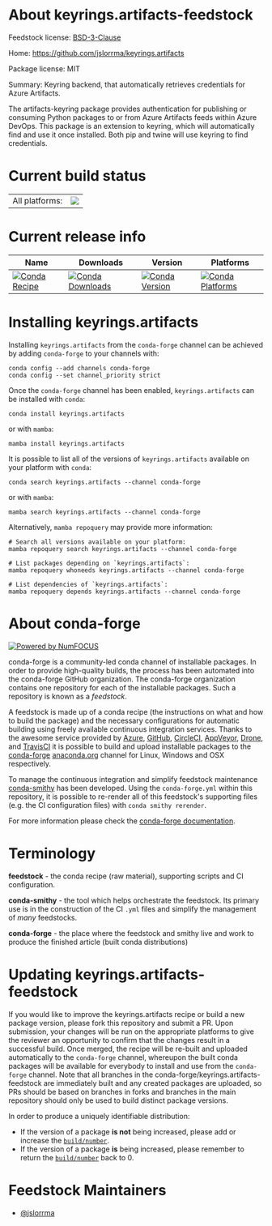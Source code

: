 About keyrings.artifacts-feedstock
==================================

Feedstock license: [BSD-3-Clause](https://github.com/conda-forge/keyrings.artifacts-feedstock/blob/main/LICENSE.txt)

Home: https://github.com/jslorrma/keyrings.artifacts

Package license: MIT

Summary: Keyring backend, that automatically retrieves credentials for Azure Artifacts.

The artifacts-keyring package provides authentication for publishing
or consuming Python packages to or from Azure Artifacts feeds within Azure DevOps.
This package is an extension to keyring, which will automatically find and use it once installed.
Both pip and twine will use keyring to find credentials.


Current build status
====================


<table><tr><td>All platforms:</td>
    <td>
      <a href="https://dev.azure.com/conda-forge/feedstock-builds/_build/latest?definitionId=23281&branchName=main">
        <img src="https://dev.azure.com/conda-forge/feedstock-builds/_apis/build/status/keyrings.artifacts-feedstock?branchName=main">
      </a>
    </td>
  </tr>
</table>

Current release info
====================

| Name | Downloads | Version | Platforms |
| --- | --- | --- | --- |
| [![Conda Recipe](https://img.shields.io/badge/recipe-keyrings.artifacts-green.svg)](https://anaconda.org/conda-forge/keyrings.artifacts) | [![Conda Downloads](https://img.shields.io/conda/dn/conda-forge/keyrings.artifacts.svg)](https://anaconda.org/conda-forge/keyrings.artifacts) | [![Conda Version](https://img.shields.io/conda/vn/conda-forge/keyrings.artifacts.svg)](https://anaconda.org/conda-forge/keyrings.artifacts) | [![Conda Platforms](https://img.shields.io/conda/pn/conda-forge/keyrings.artifacts.svg)](https://anaconda.org/conda-forge/keyrings.artifacts) |

Installing keyrings.artifacts
=============================

Installing `keyrings.artifacts` from the `conda-forge` channel can be achieved by adding `conda-forge` to your channels with:

```
conda config --add channels conda-forge
conda config --set channel_priority strict
```

Once the `conda-forge` channel has been enabled, `keyrings.artifacts` can be installed with `conda`:

```
conda install keyrings.artifacts
```

or with `mamba`:

```
mamba install keyrings.artifacts
```

It is possible to list all of the versions of `keyrings.artifacts` available on your platform with `conda`:

```
conda search keyrings.artifacts --channel conda-forge
```

or with `mamba`:

```
mamba search keyrings.artifacts --channel conda-forge
```

Alternatively, `mamba repoquery` may provide more information:

```
# Search all versions available on your platform:
mamba repoquery search keyrings.artifacts --channel conda-forge

# List packages depending on `keyrings.artifacts`:
mamba repoquery whoneeds keyrings.artifacts --channel conda-forge

# List dependencies of `keyrings.artifacts`:
mamba repoquery depends keyrings.artifacts --channel conda-forge
```


About conda-forge
=================

[![Powered by
NumFOCUS](https://img.shields.io/badge/powered%20by-NumFOCUS-orange.svg?style=flat&colorA=E1523D&colorB=007D8A)](https://numfocus.org)

conda-forge is a community-led conda channel of installable packages.
In order to provide high-quality builds, the process has been automated into the
conda-forge GitHub organization. The conda-forge organization contains one repository
for each of the installable packages. Such a repository is known as a *feedstock*.

A feedstock is made up of a conda recipe (the instructions on what and how to build
the package) and the necessary configurations for automatic building using freely
available continuous integration services. Thanks to the awesome service provided by
[Azure](https://azure.microsoft.com/en-us/services/devops/), [GitHub](https://github.com/),
[CircleCI](https://circleci.com/), [AppVeyor](https://www.appveyor.com/),
[Drone](https://cloud.drone.io/welcome), and [TravisCI](https://travis-ci.com/)
it is possible to build and upload installable packages to the
[conda-forge](https://anaconda.org/conda-forge) [anaconda.org](https://anaconda.org/)
channel for Linux, Windows and OSX respectively.

To manage the continuous integration and simplify feedstock maintenance
[conda-smithy](https://github.com/conda-forge/conda-smithy) has been developed.
Using the ``conda-forge.yml`` within this repository, it is possible to re-render all of
this feedstock's supporting files (e.g. the CI configuration files) with ``conda smithy rerender``.

For more information please check the [conda-forge documentation](https://conda-forge.org/docs/).

Terminology
===========

**feedstock** - the conda recipe (raw material), supporting scripts and CI configuration.

**conda-smithy** - the tool which helps orchestrate the feedstock.
                   Its primary use is in the construction of the CI ``.yml`` files
                   and simplify the management of *many* feedstocks.

**conda-forge** - the place where the feedstock and smithy live and work to
                  produce the finished article (built conda distributions)


Updating keyrings.artifacts-feedstock
=====================================

If you would like to improve the keyrings.artifacts recipe or build a new
package version, please fork this repository and submit a PR. Upon submission,
your changes will be run on the appropriate platforms to give the reviewer an
opportunity to confirm that the changes result in a successful build. Once
merged, the recipe will be re-built and uploaded automatically to the
`conda-forge` channel, whereupon the built conda packages will be available for
everybody to install and use from the `conda-forge` channel.
Note that all branches in the conda-forge/keyrings.artifacts-feedstock are
immediately built and any created packages are uploaded, so PRs should be based
on branches in forks and branches in the main repository should only be used to
build distinct package versions.

In order to produce a uniquely identifiable distribution:
 * If the version of a package **is not** being increased, please add or increase
   the [``build/number``](https://docs.conda.io/projects/conda-build/en/latest/resources/define-metadata.html#build-number-and-string).
 * If the version of a package **is** being increased, please remember to return
   the [``build/number``](https://docs.conda.io/projects/conda-build/en/latest/resources/define-metadata.html#build-number-and-string)
   back to 0.

Feedstock Maintainers
=====================

* [@jslorrma](https://github.com/jslorrma/)

